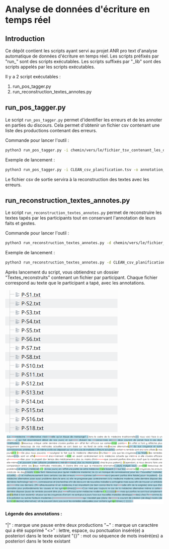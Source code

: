 # Analyse de données d'écriture en temps réel

## Introduction

Ce dépôt contient les scripts ayant servi au projet ANR pro text d'analyse automatique de données d'écriture en temps réel.
Les scripts préfixés par "run_" sont des scripts exécutables. Les scripts suffixés par "_lib" sont des scripts appelés par les scripts exécutables.

Il y a 2 script exécutables :

1. run_pos_tagger.py
2. run_reconstruction_textes_annotes.py


## run_pos_tagger.py

Le script `run_pos_tagger.py` permet d'identifier les erreurs et de les annoter en parties du discours. Cela permet d'obtenir un fichier csv contenant une liste des productions contenant des erreurs.

Commande pour lancer l'outil :
```sh
python3 run_pos_tagger.py -i chemin/vers/le/fichier_tsv_contenant_les_donnees_originales -o chemin/vers/le/fichier_csv_de_resultats
```

Exemple de lancement :
```sh
python3 run_pos_tagger.py -i CLEAN_csv_planification.tsv -o annotation_erreurs_treetagger.csv
```

Le fichier csv de sortie servira à la reconstruction des textes avec les erreurs.


## run_reconstruction_textes_annotes.py

Le script `run_reconstruction_textes_annotes.py` permet de reconstruire les textes tapés par les participants tout en conservant l'annotation de leurs faits et gestes.

Commande pour lancer l'outil :
```sh
python3 run_reconstruction_textes_annotes.py -d chemin/vers/le/fichier_tsv_contenant_les_donnees_originales -e chemin/vers/le/fichier_csv_obtenu_avec_pos_tagger
```

Exemple de lancement :
```sh
python3 run_reconstruction_textes_annotes.py -d CLEAN_csv_planification.tsv -e annotation_erreurs_treetagger.csv
```

Après lancement du script, vous obtiendrez un dossier "Textes_reconstruits" contenant un fichier par participant. Chaque fichier correspond au texte que le participant a tapé, avec les annotations.

<img src="figures/arborescence.png" alt="Image de l'arborescence du dossier Textes_reconstruits" />

<img src="figures/exemple_texte_reconstruit.png" alt="Image du texte reconstruit du participant P+S1" />

#### Légende des annotations :

"|" : marque une pause entre deux productions
"~" : marque un caractère qui a été supprimé
"<>" : lettre, espace, ou ponctuation inséré(e) a posteriori dans le texte existant
"{}" : mot ou séquence de mots inséré(es) a posteriori dans le texte existant


